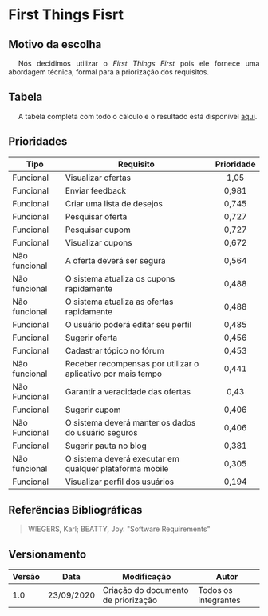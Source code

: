 # First Things Fisrt

## Motivo da escolha

<p style="text-indent: 20px; text-align: justify">
Nós decidimos utilizar o <i>First Things First</i> pois ele fornece uma abordagem técnica, formal para a priorização dos requisitos.
</p>

## Tabela

<p style="text-indent: 20px; text-align: justify">
A tabela completa com todo o cálculo e o resultado está disponível <a target="_blank" href="https://docs.google.com/spreadsheets/d/1I_-N19fhHXpSYmcGWe5faNtm-P9arDb9cVeXI_8iT34/edit?usp=sharing">aqui</a>.
</p>

## Prioridades

| Tipo | Requisito | Prioridade |
|--|--|:--:|
| Funcional | Visualizar ofertas |	1,05 |
| Funcional | Enviar feedback |	0,981 |
| Funcional | Criar uma lista de desejos |	0,745 |
| Funcional | Pesquisar oferta |	0,727 |
| Funcional | Pesquisar cupom |	0,727 |
| Funcional | Visualizar cupons |	0,672 |
| Não funcional | A oferta deverá ser segura |	0,564 |
| Não funcional | O sistema atualiza os cupons rapidamente |	0,488 |
| Não funcional | O sistema atualiza as ofertas rapidamente |	0,488 |
| Funcional | O usuário poderá editar seu perfil |	0,485 |
| Funcional | Sugerir oferta |	0,456 |
| Funcional | Cadastrar tópico no fórum |	0,453 |
| Não funcional | Receber recompensas por utilizar o aplicativo por mais tempo |	0,441 |
| Não Funcional | Garantir a veracidade das ofertas |	0,43 |
| Funcional | Sugerir cupom |	0,406 |
| Não Funcional | O sistema deverá manter os dados do usuário seguros |	0,406 |
| Funcional | Sugerir pauta no blog |	0,381 |
| Não funcional | O sistema deverá executar em qualquer plataforma mobile |	0,305 |
| Funcional | Visualizar perfil dos usuários |	0,194 |

## Referências Bibliográficas

>WIEGERS, Karl; BEATTY, Joy. "Software Requirements"

## Versionamento
| Versão | Data | Modificação | Autor |
|--|--|--|--|
| 1.0 | 23/09/2020 | Criação do documento de priorização | Todos os integrantes |
